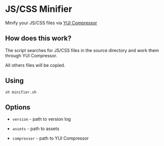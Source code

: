 # JS/CSS Minifier

Minify your JS/CSS files via [YUI Compressor](https://github.com/yui/yuicompressor "YUI Compressor")

## How does this work?

The script searches for JS/CSS files in the source directory and work them through YUI Compressor.

All others files will be copied.

## Using
```shell
sh minifier.sh
```

## Options
- `version` - path to version log

- `assets` - path to assets

- `compressor` - path to YUI Compressor

